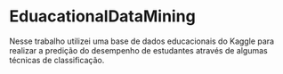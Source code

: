 # EduacationalDataMining
Nesse trabalho utilizei uma base de dados educacionais do Kaggle para realizar a predição do desempenho de estudantes através de algumas técnicas de classificação.
